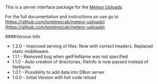 This is a server interface package for the [Meteor Uploads](https://github.com/tomitrescak/meteor-uploads)

For the full documentation and instructions on use go to [https://github.com/tomitrescak/meteor-uploads](https://github.com/tomitrescak/meteor-uploads).

####Version Info

* 1.2.0 - Improved serving of files. Now with correct headers. Replaced static middleware.
* 1.1.1 - Removed bug when getFileName was not specified
* 1.1.0 - Auto creation of directories, fileInfo is now passed instead of fileName
* 1.0.1 - Possibility to add data into DBon server
* 1.0.0 - Initial Version with hot code reload
